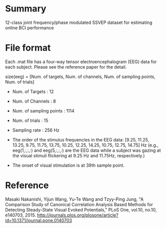 # Summary
12-class joint frequency/phase modulated SSVEP dataset for estimating online BCI performance

# File format
Each .mat file has a four-way tensor electroencephalogram (EEG) data for each subject. 
Please see the reference paper for the detail.

size(eeg) = [Num. of targets, Num. of channels, Num. of sampling points, Num. of trials]
* Num. of Targets 	: 12
* Num. of Channels 	: 8
* Num. of sampling points : 1114
* Num. of trials 		: 15
* Sampling rate 		: 256 Hz

* The order of the stimulus frequencies in the EEG data: 
[9.25, 11.25, 13.25, 9.75, 11.75, 13.75, 10.25, 12.25, 14.25, 10.75, 12.75, 14.75] Hz
(e.g., eeg(1,:,:,:) and eeg(5,:,:,:) are the EEG data while a subject was gazing at the visual stimuli flickering at 9.25 Hz and 11.75Hz, respectively.)
* The onset of visual stimulation is at 39th sample point.

# Reference
Masaki Nakanishi, Yijun Wang, Yu-Te Wang and Tzyy-Ping Jung,
"A Comparison Study of Canonical Correlation Analysis Based Methods for Detecting Steady-State Visual Evoked Potentials,"
PLoS One, vol.10, no.10, e140703, 2015.
http://journals.plos.org/plosone/article?id=10.1371/journal.pone.0140703
